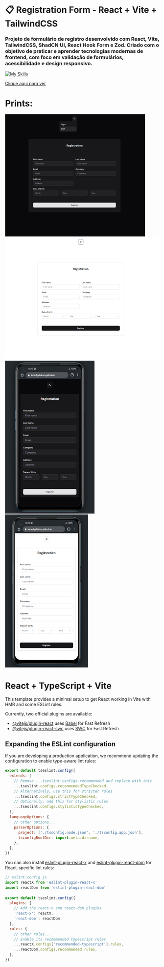 <h1>📋 Registration Form - React + Vite + TailwindCSS</h1>

<h3>Projeto de formulário de registro desenvolvido com React, Vite, TailwindCSS, ShadCN UI, React Hook Form e Zod.
  Criado com o objetivo de praticar e aprender tecnologias modernas de frontend, com foco em validação de formulários, acessibilidade e design responsivo.</h3>

[![My Skills](https://skillicons.dev/icons?i=react,ts,tailwind)](https://skillicons.dev)

<a href="https://lucasfgaldinos.github.io/registration-form/">Clique aqui para ver</a>

# Prints:

<div>
  <img height="400" src="./src/assets/desktop-dark.png" alt="Print desktop - theme dark" />
  <img height="400" src="./src/assets/desktop-light.png" alt="Print desktop - theme light" />
</div>

<div>
  <img height="500" src="./src/assets/mobile-dark.png" alt="Print mobile - theme dark" />
  <img height="500" src="./src/assets/mobile-light.png" alt="Print mobile - theme light" />
</div>

# React + TypeScript + Vite

This template provides a minimal setup to get React working in Vite with HMR and some ESLint rules.

Currently, two official plugins are available:

- [@vitejs/plugin-react](https://github.com/vitejs/vite-plugin-react/blob/main/packages/plugin-react) uses [Babel](https://babeljs.io/) for Fast Refresh
- [@vitejs/plugin-react-swc](https://github.com/vitejs/vite-plugin-react/blob/main/packages/plugin-react-swc) uses [SWC](https://swc.rs/) for Fast Refresh

## Expanding the ESLint configuration

If you are developing a production application, we recommend updating the configuration to enable type-aware lint rules:

```js
export default tseslint.config({
  extends: [
    // Remove ...tseslint.configs.recommended and replace with this
    ...tseslint.configs.recommendedTypeChecked,
    // Alternatively, use this for stricter rules
    ...tseslint.configs.strictTypeChecked,
    // Optionally, add this for stylistic rules
    ...tseslint.configs.stylisticTypeChecked,
  ],
  languageOptions: {
    // other options...
    parserOptions: {
      project: ['./tsconfig.node.json', './tsconfig.app.json'],
      tsconfigRootDir: import.meta.dirname,
    },
  },
})
```

You can also install [eslint-plugin-react-x](https://github.com/Rel1cx/eslint-react/tree/main/packages/plugins/eslint-plugin-react-x) and [eslint-plugin-react-dom](https://github.com/Rel1cx/eslint-react/tree/main/packages/plugins/eslint-plugin-react-dom) for React-specific lint rules:

```js
// eslint.config.js
import reactX from 'eslint-plugin-react-x'
import reactDom from 'eslint-plugin-react-dom'

export default tseslint.config({
  plugins: {
    // Add the react-x and react-dom plugins
    'react-x': reactX,
    'react-dom': reactDom,
  },
  rules: {
    // other rules...
    // Enable its recommended typescript rules
    ...reactX.configs['recommended-typescript'].rules,
    ...reactDom.configs.recommended.rules,
  },
})
```
